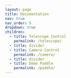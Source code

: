 ```yaml
---
layout: page
title: Documentation
nav: true
nav_order: 5
dropdown: true
children:
  - title: Telescope Control
    permalink: /telescope/
  - title: divider
  - title: Camera Control
    permalink: /camera/
  - title: divider
  - title: Dome Paddle
    permalink: /paddle/
---
```

